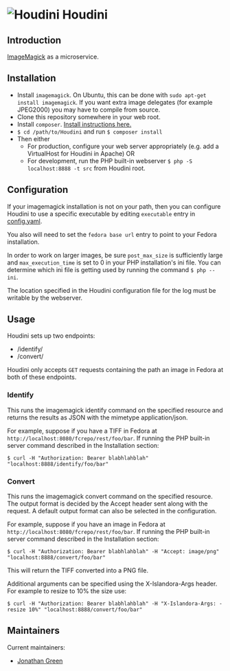 # ![Houdini](https://cloud.githubusercontent.com/assets/2371345/24676060/e247a284-1957-11e7-95a3-f4c419b3ef20.png) Houdini

## Introduction

[ImageMagick][9] as a microservice.

## Installation

- Install `imagemagick`.  On Ubuntu, this can be done with `sudo apt-get install imagemagick`. If you want extra image delegates (for example JPEG2000) you may have to compile from source.
- Clone this repository somewhere in your web root.
- Install `composer`.  [Install instructions here.][4]
- `$ cd /path/to/Houdini` and run `$ composer install`
- Then either
  - For production, configure your web server appropriately (e.g. add a VirtualHost for Houdini in Apache) OR
  - For development, run the PHP built-in webserver `$ php -S localhost:8888 -t src` from Houdini root.

## Configuration

If your imagemagick installation is not on your path, then you can configure Houdini to use a specific executable by editing `executable` entry in [config.yaml](./cfg/config.yaml).

You also will need to set the `fedora base url` entry to point to your Fedora installation.

In order to work on larger images, be sure `post_max_size` is sufficiently large and `max_execution_time` is set to 0 in your PHP installation's ini file.  You can determine which ini file is getting used by running the command `$ php --ini`.

The location specified in the Houdini configuration file for the log must be writable by the webserver.

## Usage

Houdini sets up two endpoints:
 - /identify/
 - /convert/

Houdini only accepts `GET` requests containing the path an image in Fedora at both of these endpoints.

### Identify

This runs the imagemagick identify command on the specified resource and returns the results as JSON with the mimetype application/json.

For example, suppose if you have a TIFF in Fedora at `http://localhost:8080/fcrepo/rest/foo/bar`.  If running the PHP built-in server command described in the Installation section:
```
$ curl -H "Authorization: Bearer blabhlahblah" "localhost:8888/identify/foo/bar"
```

### Convert

This runs the imagemagick convert command on the specified resource. The output format is decided by the Accept header sent along with the request. A default output format can also be selected in the configuration.

For example, suppose if you have an image in Fedora at `http://localhost:8080/fcrepo/rest/foo/bar`.  If running the PHP built-in server command described in the Installation section:
```
$ curl -H "Authorization: Bearer blabhlahblah" -H "Accept: image/png" "localhost:8888/convert/foo/bar"
```

This will return the TIFF converted into a PNG file.

Additional arguments can be specified using the X-Islandora-Args header. For example to resize to 10% the size use:
```
$ curl -H "Authorization: Bearer blabhlahblah" -H "X-Islandora-Args: -resize 10%" "localhost:8888/convert/foo/bar"
```

## Maintainers

Current maintainers:

* [Jonathan Green](https://github.com/jonathangreen)

[2]: http://img.shields.io/badge/CONTRIBUTING-Guidelines-blue.svg
[3]: https://img.shields.io/badge/license-MIT-blue.svg?style=flat-square
[4]: https://getcomposer.org/download/
[9]: https://www.imagemagick.org/script/index.php
